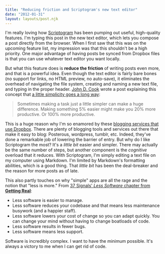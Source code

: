```yaml
---
title: "Reducing friction and Scriptogram's new text editor"
date: "2012-01-31"
layout: layouts/post.njk
---
```


I'm really loving how [Scriptogram](http://scriptogr.am) has been pumping out useful, high-quality features. I'm typing this post in the new text editor, which lets you compose a post directly from the browser. When I first saw that this was on the upcoming feature list, my impression was that this shouldn't be a high priority. One major advantage of having posts be synced from Dropbox files is that you can use whatever text editor you want locally.

But what this feature does is **reduce the friction** of writing posts even more, and that is a powerful idea. Even though the text editor is fairly bare bones (no support for links, no HTML preview, no auto-save), it eliminates the overhead of navigating the file system, creating and naming a new text file, and typing in the proper header. [John D. Cook](http://www.johndcook.com/) wrote a post explaining this concept that [a little simplicity goes a long way](http://www.johndcook.com/blog/2008/04/09/a-little-simplicity-goes-a-long-way/):

> Sometimes making a task just a little simpler can make a huge difference. Making something 5% easier might make you 20% more productive. Or 100% more productive.

This is a huge reason why I'm so enamored by these [blogging services that use Dropbox](http://scriptogr.am/bentsai/post/markdown-blogging-dropbox-oh-my). There are plenty of blogging tools and services out there that make it easy to blog: Posterous, wordpress, tumblr, etc. Indeed, they've done a remarkable job of lowering the barrier of entry. But why do I like Scriptogram the most? It's a _little bit_ easier and simpler. There may actually be the same number of steps, but another component is the _cognitive_ overload that it reduces. With Scriptogram, I'm simply editing a text file on my computer using Markdown. I'm limited by Markdown's formatting abilities, which is a good thing. That _little bit_ has been the deal-breaker and the reason for more posts as of late.

This also partly touches on why "simple" apps are all the rage and the notion that "less is more." From [37 Signals' _Less Software_ chapter from **Getting Real**](http://gettingreal.37signals.com/ch10_Less_Software.php):

- Less software is easier to manage.
- Less software reduces your codebase and that means less maintenance busywork (and a happier staff).
- Less software lowers your cost of change so you can adapt quickly. You can change your mind without having to change boatloads of code.
- Less software results in fewer bugs.
- Less software means less support.

Software is incredibly complex. I want to have the minimum possible. It's always a victory to me when I can get rid of code.
